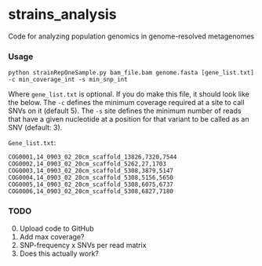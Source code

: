 # strains_analysis
Code for analyzing population genomics in genome-resolved metagenomes

### Usage

```
python strainRepOneSample.py bam_file.bam genome.fasta [gene_list.txt] -c min_coverage_int -s min_snp_int
```

Where `gene_list.txt` is optional. If you do make this file, it should look like the below. The `-c` defines the minimum coverage required at a site to call SNVs on it (default 5). The `-s` site defines the minimum number of reads that have a given nucleotide at a position for that variant to be called as an SNV (default: 3). 

`Gene_list.txt`:
```
COG0001,14_0903_02_20cm_scaffold_13826,7320,7544
COG0002,14_0903_02_20cm_scaffold_5262,27,1703
COG0003,14_0903_02_20cm_scaffold_5308,3879,5147
COG0004,14_0903_02_20cm_scaffold_5308,5156,5650
COG0005,14_0903_02_20cm_scaffold_5308,6075,6737
COG0006,14_0903_02_20cm_scaffold_5308,6827,7180
```

### TODO
0. Upload code to GitHub
1. Add max coverage?
2. SNP-frequency x SNVs per read matrix
3. Does this actually work?
